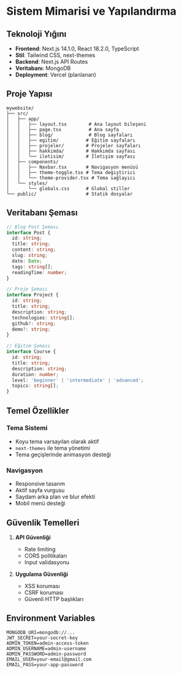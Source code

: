 # Sistem Mimarisi ve Yapılandırma

## Teknoloji Yığını

- **Frontend**: Next.js 14.1.0, React 18.2.0, TypeScript
- **Stil**: Tailwind CSS, next-themes
- **Backend**: Next.js API Routes
- **Veritabanı**: MongoDB
- **Deployment**: Vercel (planlanan)

## Proje Yapısı

```
mywebsite/
├── src/
│   ├── app/
│   │   ├── layout.tsx        # Ana layout bileşeni
│   │   ├── page.tsx          # Ana sayfa
│   │   ├── blog/             # Blog sayfaları
│   │   ├── egitim/          # Eğitim sayfaları
│   │   ├── projeler/        # Projeler sayfaları
│   │   ├── hakkimda/        # Hakkımda sayfası
│   │   └── iletisim/        # İletişim sayfası
│   ├── components/
│   │   ├── Navbar.tsx       # Navigasyon menüsü
│   │   ├── theme-toggle.tsx # Tema değiştirici
│   │   └── theme-provider.tsx # Tema sağlayıcı
│   └── styles/
│       └── globals.css      # Global stiller
└── public/                  # Statik dosyalar
```

## Veritabanı Şeması

```typescript
// Blog Post Şeması
interface Post {
  id: string;
  title: string;
  content: string;
  slug: string;
  date: Date;
  tags: string[];
  readingTime: number;
}

// Proje Şeması
interface Project {
  id: string;
  title: string;
  description: string;
  technologies: string[];
  github?: string;
  demo?: string;
}

// Eğitim Şeması
interface Course {
  id: string;
  title: string;
  description: string;
  duration: number;
  level: 'beginner' | 'intermediate' | 'advanced';
  topics: string[];
}
```

## Temel Özellikler

### Tema Sistemi
- Koyu tema varsayılan olarak aktif
- `next-themes` ile tema yönetimi
- Tema geçişlerinde animasyon desteği

### Navigasyon
- Responsive tasarım
- Aktif sayfa vurgusu
- Saydam arka plan ve blur efekti
- Mobil menü desteği

## Güvenlik Temelleri

1. **API Güvenliği**
   - Rate limiting
   - CORS politikaları
   - Input validasyonu

2. **Uygulama Güvenliği**
   - XSS koruması
   - CSRF koruması
   - Güvenli HTTP başlıkları

## Environment Variables

```env
MONGODB_URI=mongodb://...
JWT_SECRET=your-secret-key
ADMIN_TOKEN=admin-access-token
ADMIN_USERNAME=admin-username
ADMIN_PASSWORD=admin-password
EMAIL_USER=your-email@gmail.com
EMAIL_PASS=your-app-password
``` 